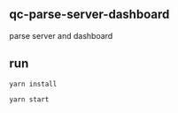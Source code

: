 ## qc-parse-server-dashboard
parse server and dashboard


## run

```
yarn install

yarn start

```
